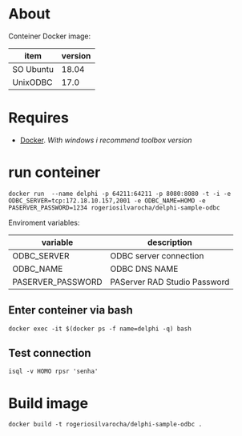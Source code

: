 # About
Conteiner Docker image:

| item        | version |
| ------------|---------|
| SO Ubuntu   | 18.04   |
| UnixODBC    | 17.0    |

# Requires
- [Docker](https://docs.docker.com/install/). *With windows i recommend toolbox version*

# run conteiner
```docker run  --name delphi -p 64211:64211 -p 8080:8080 -t -i -e ODBC_SERVER=tcp:172.18.10.157,2001 -e ODBC_NAME=HOMO -e PASERVER_PASSWORD=1234 rogeriosilvarocha/delphi-sample-odbc```

Enviroment variables:

| variable           | description                       |
| -------------------|-----------------------------------|
| ODBC_SERVER        | ODBC server connection            |
| ODBC_NAME          | ODBC DNS NAME                     |
| PASERVER_PASSWORD  | PAServer RAD Studio Password     |


## Enter conteiner via bash
```docker exec -it $(docker ps -f name=delphi -q) bash```

## Test connection
```isql -v HOMO rpsr 'senha'```

# Build image
```docker build -t rogeriosilvarocha/delphi-sample-odbc .```
